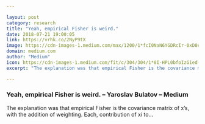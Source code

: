 ```yaml
---

layout: post
category: research
title: "Yeah, empirical Fisher is weird."
date: 2018-07-21 19:00:05
link: https://vrhk.co/2NyP9tX
image: https://cdn-images-1.medium.com/max/1200/1*fcI0NaN6YGDRcIr-0xD8cg.png
domain: medium.com
author: "Medium"
icon: https://cdn-images-1.medium.com/fit/c/304/304/1*8I-HPL0bfoIzGied-dzOvA.png
excerpt: "The explanation was that empirical Fisher is the covariance matrix of x’s, with the addition of weighting. Each, contribution of xi to…"

---
```


### Yeah, empirical Fisher is weird. – Yaroslav Bulatov – Medium

The explanation was that empirical Fisher is the covariance matrix of x’s, with the addition of weighting. Each, contribution of xi to…